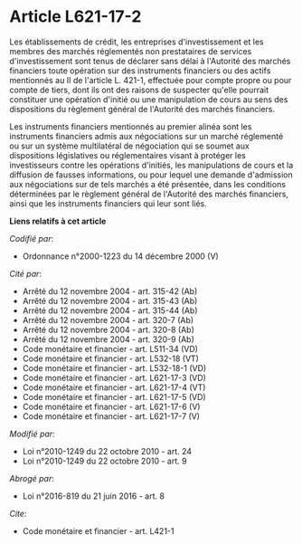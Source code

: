 # Article L621-17-2

Les établissements de crédit, les entreprises d'investissement et les membres des marchés réglementés non prestataires de
services d'investissement sont tenus de déclarer sans délai à l'Autorité des marchés financiers toute opération sur des
instruments financiers ou des actifs mentionnés au II de l'article L. 421-1, effectuée pour compte propre ou pour compte de
tiers, dont ils ont des raisons de suspecter qu'elle pourrait constituer une opération d'initié ou une manipulation de cours
au sens des dispositions du règlement général de l'Autorité des marchés financiers. 

Les instruments financiers mentionnés au premier alinéa sont les instruments financiers admis aux négociations sur un marché
réglementé ou sur un système multilatéral de négociation qui se soumet aux dispositions législatives ou réglementaires visant
à protéger les investisseurs contre les opérations d'initiés, les manipulations de cours et la diffusion de fausses
informations, ou pour lequel une demande d'admission aux négociations sur de tels marchés a été présentée, dans les
conditions déterminées par le règlement général de l'Autorité des marchés financiers, ainsi que les instruments financiers
qui leur sont liés.

**Liens relatifs à cet article**

_Codifié par_:

  - Ordonnance n°2000-1223 du 14 décembre 2000 (V)

_Cité par_:

  - Arrêté du 12 novembre 2004 - art. 315-42 (Ab)
  - Arrêté du 12 novembre 2004 - art. 315-43 (Ab)
  - Arrêté du 12 novembre 2004 - art. 315-44 (Ab)
  - Arrêté du 12 novembre 2004 - art. 320-7 (Ab)
  - Arrêté du 12 novembre 2004 - art. 320-8 (Ab)
  - Arrêté du 12 novembre 2004 - art. 320-9 (Ab)
  - Code monétaire et financier - art. L511-34 (VD)
  - Code monétaire et financier - art. L532-18 (VT)
  - Code monétaire et financier - art. L532-18-1 (VD)
  - Code monétaire et financier - art. L621-17-3 (VD)
  - Code monétaire et financier - art. L621-17-4 (VT)
  - Code monétaire et financier - art. L621-17-5 (VD)
  - Code monétaire et financier - art. L621-17-6 (V)
  - Code monétaire et financier - art. L621-17-7 (V)

_Modifié par_:

  - Loi n°2010-1249 du 22 octobre 2010 - art. 24
  - Loi n°2010-1249 du 22 octobre 2010 - art. 9

_Abrogé par_:

  - Loi n°2016-819 du 21 juin 2016 - art. 8

_Cite_:

  - Code monétaire et financier - art. L421-1
